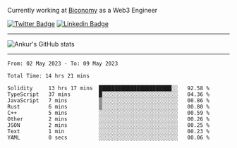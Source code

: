 Currently working at [Biconomy](https://biconomy.io/) as a Web3 Engineer

 [![Twitter Badge](https://img.shields.io/badge/-@ankurdubey521-1ca0f1?style=flat-square&labelColor=1ca0f1&logo=twitter&logoColor=white&link=https://twitter.com/ankurdubey521)](https://twitter.com/ankurdubey521) [![Linkedin Badge](https://img.shields.io/badge/-ankurdubey521-blue?style=flat-square&logo=Linkedin&logoColor=white&link=https://www.linkedin.com/in/ankurdubey521/)](https://www.linkedin.com/in/ankurdubey521/)

<hr/>

![Ankur's GitHub stats](https://github-readme-stats.vercel.app/api?username=ankurdubey521&count_private=true&theme=radical)

<hr/>

<!--START_SECTION:waka-->

```text
From: 02 May 2023 - To: 09 May 2023

Total Time: 14 hrs 21 mins

Solidity     13 hrs 17 mins  ███████████████████████░░   92.58 %
TypeScript   37 mins         █░░░░░░░░░░░░░░░░░░░░░░░░   04.36 %
JavaScript   7 mins          ▒░░░░░░░░░░░░░░░░░░░░░░░░   00.86 %
Rust         6 mins          ▒░░░░░░░░░░░░░░░░░░░░░░░░   00.80 %
C++          5 mins          ░░░░░░░░░░░░░░░░░░░░░░░░░   00.59 %
Other        2 mins          ░░░░░░░░░░░░░░░░░░░░░░░░░   00.26 %
JSON         2 mins          ░░░░░░░░░░░░░░░░░░░░░░░░░   00.25 %
Text         1 min           ░░░░░░░░░░░░░░░░░░░░░░░░░   00.23 %
YAML         0 secs          ░░░░░░░░░░░░░░░░░░░░░░░░░   00.06 %
```

<!--END_SECTION:waka-->
